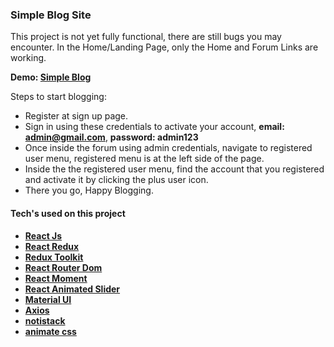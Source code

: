### Simple Blog Site
This project is not yet fully functional, there are still bugs you may encounter. In the Home/Landing Page, only the Home and Forum Links are working.

**Demo: [Simple Blog](https://university-colleges.netlify.app/)**

Steps to start blogging:
- Register at sign up page.
- Sign in using these credentials to activate your account, **email: admin@gmail.com**, **password: admin123**
- Once inside the forum using admin credentials, navigate to registered user menu, registered menu is at the left side of the page.
- Inside the the registered user menu, find the account that you registered and activate it by clicking the plus user icon.
- There you go, Happy Blogging. 

#### Tech's used on this project
- **[React Js](https://reactjs.org/)**
- **[React Redux](https://react-redux.js.org/)**
- **[Redux Toolkit](https://redux-toolkit.js.org/)**
- **[React Router Dom](https://reactrouter.com/web/guides/quick-start)**
- **[React Moment](https://www.npmjs.com/package/react-moment)**
- **[React Animated Slider](https://www.npmjs.com/package/react-animated-slider)**
- **[Material UI](https://material-ui.com/)**
- **[Axios](https://www.npmjs.com/package/axios)**
- **[notistack](https://www.npmjs.com/package/notistack)**
- **[animate css](https://www.npmjs.com/package/animate.css-react)**
